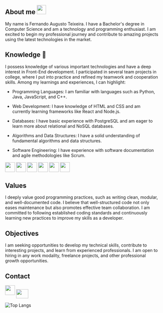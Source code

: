 ## About me <img src = "https://raw.githubusercontent.com/MartinHeinz/MartinHeinz/master/wave.gif" width = 30px>
My name is Fernando Augusto Teixeira. I have a Bachelor's degree in Computer Science and am a technology and programming enthusiast. I am excited to begin my professional journey and contribute to amazing projects using the latest technologies in the market.

## Knowledge 💬
I possess knowledge of various important technologies and have a deep interest in Front-End development. I participated in several team projects in college, where I put into practice and refined my teamwork and cooperation skills. Among my learnings and experiences, I can highlight:
- Programming Languages: I am familiar with languages such as Python, Java, JavaScript, and C++.

- Web Development: I have knowledge of HTML and CSS and am currently learning frameworks like React and Node.js.

- Databases: I have basic experience with PostgreSQL and am eager to learn more about relational and NoSQL databases.
  
- Algorithms and Data Structures: I have a solid understanding of fundamental algorithms and data structures.
  
- Software Engineering: I have experience with software documentation and agile methodologies like Scrum.

[<img width ='32px' src ='https://raw.githubusercontent.com/rahulbanerjee26/githubAboutMeGenerator/main/icons/python.svg'>](https://github.com/Feraugtei?tab=repositories&q=&type=&language=python&sort=)
[<img width ='32px' src ='https://raw.githubusercontent.com/rahulbanerjee26/githubAboutMeGenerator/main/icons/javascript.svg'>](https://github.com/Feraugtei?tab=repositories&q=&type=&language=javascript&sort=)
[<img width ='32px' src ='https://raw.githubusercontent.com/rahulbanerjee26/githubAboutMeGenerator/main/icons/css.svg'>](https://github.com/Feraugtei?tab=repositories&q=&type=&language=css&sort=)
[<img width ='32px' src ='https://raw.githubusercontent.com/rahulbanerjee26/githubAboutMeGenerator/main/icons/html.svg'>](https://github.com/Feraugtei?tab=repositories&q=&type=&language=html&sort=)
[<img width ='32px' src ='https://raw.githubusercontent.com/rahulbanerjee26/githubAboutMeGenerator/main/icons/csharp.svg'>](https://github.com/Feraugtei?tab=repositories&q=&type=&language=csharp&sort=)
[<img width ='32px' src ='https://raw.githubusercontent.com/rahulbanerjee26/githubAboutMeGenerator/main/icons/java.svg'>](https://github.com/Feraugtei?tab=repositories&q=&type=&language=java&sort=)

## Values
I deeply value good programming practices, such as writing clean, modular, and well-documented code. I believe that well-structured code not only eases maintenance but also promotes effective team collaboration. I am committed to following established coding standards and continuously learning new practices to improve my skills as a developer.

## Objectives
I am seeking opportunities to develop my technical skills, contribute to interesting projects, and learn from experienced professionals. I am open to hiring in any work modality, freelance projects, and other professional growth opportunities.

## Contact
[<img width ='32px' src ='https://raw.githubusercontent.com/rahulbanerjee26/githubAboutMeGenerator/main/icons/linked-in-alt.svg'>](https://www.linkedin.com/in/fernando-augusto-teixeira-55271b206)
[<img align="center" src="https://seeklogo.com/images/G/gmail-new-2020-logo-32DBE11BB4-seeklogo.com.png" height="30" width="40" />](mailto:feraugtei@gmail.com)
  

![Top Langs](https://github-readme-stats.vercel.app/api/top-langs/?username=Feraugtei&theme=tokyonight)

<!--
Links:
<a href= https://github.com/Feraugtei?tab=repositories&q=&type=&language=reactjs&sort= > <img width ='32px' src ='https://raw.githubusercontent.com/rahulbanerjee26/githubAboutMeGenerator/main/icons/reactjs.svg'> </a>
<a href= https://github.com/Feraugtei?tab=repositories&q=&type=&language=scikit&sort= > <img width ='32px' src ='https://raw.githubusercontent.com/rahulbanerjee26/githubAboutMeGenerator/main/icons/scikit.svg'> </a>
<a href= https://github.com/Feraugtei?tab=repositories&q=&type=&language=c&sort= > <img width ='32px' src ='https://raw.githubusercontent.com/rahulbanerjee26/githubAboutMeGenerator/main/icons/c.svg'> </a>
<a href= https://github.com/Feraugtei?tab=repositories&q=&type=&language=cpp&sort= > <img width ='32px' src ='https://raw.githubusercontent.com/rahulbanerjee26/githubAboutMeGenerator/main/icons/cpp.svg'> </a>
<a href= https://github.com/Feraugtei?tab=repositories&q=&type=&language=sqlite&sort= > <img width ='32px' src ='https://raw.githubusercontent.com/rahulbanerjee26/githubAboutMeGenerator/main/icons/sqlite.svg'> </a>
<a href= https://github.com/Feraugtei?tab=repositories&q=&type=&language=android&sort= > <img width ='32px' src ='https://raw.githubusercontent.com/rahulbanerjee26/githubAboutMeGenerator/main/icons/android.svg'> </a>
<a href= https://github.com/Feraugtei?tab=repositories&q=&type=&language=pytorch&sort= > <img width ='32px' src ='https://raw.githubusercontent.com/rahulbanerjee26/githubAboutMeGenerator/main/icons/pytorch.svg'> </a>

-->
